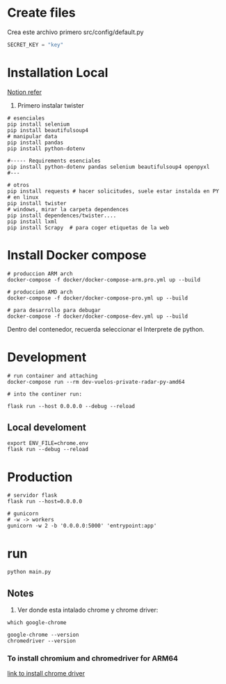 # Create files
Crea este archivo primero
src/config/default.py
```python
SECRET_KEY = "key"
```

# Installation Local

[Notion refer](https://www.notion.so/erickcruz/WebScraping-97caab9b379846a58ad86389fa218ea7)

1. Primero instalar twister

```shell
# esenciales
pip install selenium
pip install beautifulsoup4
# manipular data
pip install pandas
pip install python-dotenv

#----- Requirements esenciales
pip install python-dotenv pandas selenium beautifulsoup4 openpyxl
#---

# otros
pip install requests # hacer solicitudes, suele estar instalda en PY
# en linux
pip install twister
# windows, mirar la carpeta dependences
pip install dependences/twister....
pip install lxml
pip install Scrapy  # para coger etiquetas de la web 

```

# Install Docker compose
```shelll
# produccion ARM arch
docker-compose -f docker/docker-compose-arm.pro.yml up --build

# produccion AMD arch
docker-compose -f docker/docker-compose-pro.yml up --build

# para desarrollo para debugar
docker-compose -f docker/docker-compose-dev.yml up --build

```
Dentro del contenedor, recuerda seleccionar el Interprete de python.


# Development
```shelll
# run container and attaching
docker-compose run --rm dev-vuelos-private-radar-py-amd64 

# into the continer run:

flask run --host 0.0.0.0 --debug --reload
```

## Local develoment
```shell
export ENV_FILE=chrome.env
flask run --debug --reload

```

# Production
```shelll
# servidor flask
flask run --host=0.0.0.0

# gunicorn
# -w -> workers
gunicorn -w 2 -b '0.0.0.0:5000' 'entrypoint:app'
```


# run
```shell
python main.py
```

## Notes
1.  Ver donde esta intalado chrome y chrome driver:
```shell
which google-chrome

google-chrome --version
chromedriver --version
```

### To install chromium and chromedriver for ARM64
[link to install chrome driver](https://github.com/ultrafunkamsterdam/undetected-chromedriver/issues/911)
